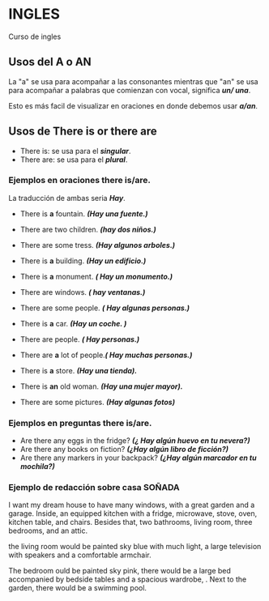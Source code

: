 # INGLES
Curso de ingles


## Usos del A o AN
La "a" se usa para acompañar a las consonantes mientras que "an" se usa para acompañar a palabras que comienzan con vocal, significa ***un/ una***.

Esto es más facil de visualizar en oraciones en donde debemos usar ***a/an***.

## Usos de There is or there are
- There is: se usa para el ***singular***.
- There are: se usa para el ***plural***.
  
### Ejemplos en oraciones there is/are.
La traducción de ambas seria ***Hay***.

- There is **a** fountain. ***(Hay una fuente.)***
- There are two children. ***(hay dos niños.)***
- There are some tress. ***(Hay algunos arboles.)***
- There is **a** building. ***(Hay un edificio.)***

- There is **a** monument. ***( Hay un monumento.)***

- There are windows. ***( hay ventanas.)***

- There are some people. ***( Hay algunas personas.)***

- There is **a** car. ***(Hay un coche. )***

- There are people. ***( Hay personas.)***

- There are **a** lot of people.***( Hay muchas personas.)***

- There is **a** store. ***(Hay una tienda).***
- There is **an** old woman. ***(Hay una mujer mayor).***
- There are some pictures. ***(Hay algunas fotos)***

### Ejemplos en preguntas there is/are.

- Are there any eggs in the fridge? ***(¿ Hay algún huevo en tu nevera?)***
- Are there any books on fiction? ***(¿Hay algún libro de ficción?)***
- Are there any markers in your backpack? ***(¿Hay algún marcador en tu mochila?)***


### Ejemplo de redacción sobre casa SOÑADA

I want my dream house to have many windows, with a great garden and a garage. Inside, an equipped kitchen with a fridge, microwave, stove, oven, kitchen table, and chairs. Besides that, two bathrooms, living room, three bedrooms, and an attic.


the living room would be painted sky blue with much light, a large television with speakers and a comfortable armchair. 

 The bedroom ould be painted sky pink, there would be a large bed accompanied by bedside tables and a spacious wardrobe, . Next to the garden, there would be a swimming pool.

